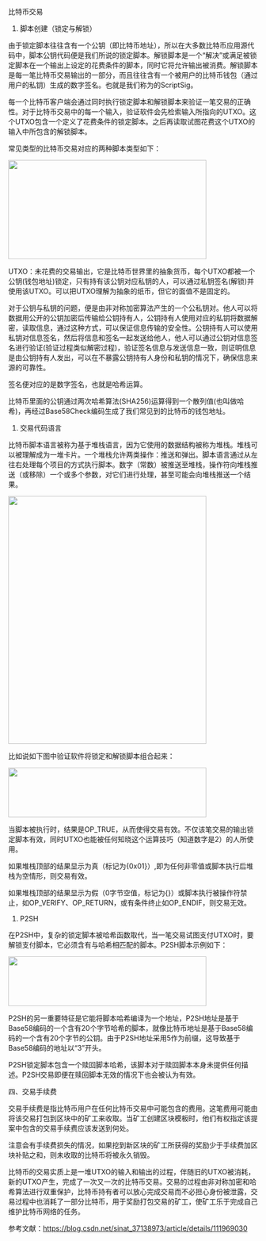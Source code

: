 比特币交易

1.  脚本创建（锁定与解锁）

由于锁定脚本往往含有一个公钥（即比特币地址），所以在大多数比特币应用源代码中，脚本公钥代码便是我们所说的锁定脚本。解锁脚本是一个“解决”或满足被锁定脚本在一个输出上设定的花费条件的脚本，同时它将允许输出被消费。解锁脚本是每一笔比特币交易输出的一部分，而且往往含有一个被用户的比特币钱包（通过用户的私钥）生成的数字签名。也就是我们称为的ScriptSig。

每一个比特币客户端会通过同时执行锁定脚本和解锁脚本来验证一笔交易的正确性。对于比特币交易中的每一个输入，验证软件会先检索输入所指向的UTXO。这个UTXO包含一个定义了花费条件的锁定脚本。之后再读取试图花费这个UTXO的输入中所包含的解锁脚本。

常见类型的比特币交易对应的两种脚本类型如下：

<img src="https://github.com/yuuu218/Innovation-pioneering/blob/main/image/R11.png?raw=true"  height="200" width="400">

UTXO：未花费的交易输出，它是比特币世界里的抽象货币，每个UTXO都被一个公钥(钱包地址)锁定，只有持有该公钥对应私钥的人，可以通过私钥签名(解锁)并使用该UTXO。可以把UTXO理解为抽象的纸币，但它的面值不是固定的。

对于公钥与私钥的问题，便是由非对称加密算法产生的一个公私钥对。他人可以将数据用公开的公钥加密后传输给公钥持有人，公钥持有人使用对应的私钥将数据解密，读取信息，通过这种方式，可以保证信息传输的安全性。公钥持有人可以使用私钥对信息签名，然后将信息和签名一起发送给他人，他人可以通过公钥对信息签名进行验证(验证过程类似解密过程)，验证签名信息与发送信息一致，则证明信息是由公钥持有人发出，可以在不暴露公钥持有人身份和私钥的情况下，确保信息来源的可靠性。

签名便对应的是数字签名，也就是哈希运算。

比特币里面的公钥通过两次哈希算法(SHA256)运算得到一个散列值(也叫做哈希)，再经过Base58Check编码生成了我们常见到的比特币的钱包地址。

1.  交易代码语言

比特币脚本语言被称为基于堆栈语言，因为它使用的数据结构被称为堆栈。堆栈可以被理解成为一堆卡片。一个堆栈允许两类操作：推送和弹出。脚本语言通过从左往右处理每个项目的方式执行脚本。数字（常数）被推送至堆栈，操作符向堆栈推送（或移除）一个或多个参数，对它们进行处理，甚至可能会向堆栈推送一个结果。

<img src="https://github.com/yuuu218/Innovation-pioneering/blob/main/image/R12.png?raw=true"  height="500" width="400">

比如说如下图中验证软件将锁定和解锁脚本组合起来：

<img src="https://github.com/yuuu218/Innovation-pioneering/blob/main/image/R13.png?raw=true"  height="100" width="400">

当脚本被执行时，结果是OP_TRUE，从而使得交易有效。不仅该笔交易的输出锁定脚本有效，同时UTXO也能被任何知晓这个运算技巧（知道数字是2）的人所使用。

如果堆栈顶部的结果显示为真（标记为{0x01}）,即为任何非零值或脚本执行后堆栈为空情形，则交易有效。

如果堆栈顶部的结果显示为假（0字节空值，标记为{}）或脚本执行被操作符禁止，如OP_VERIFY、OP_RETURN，或有条件终止如OP_ENDIF，则交易无效。

1.  P2SH

在P2SH中，复杂的锁定脚本被哈希函数取代，当一笔交易试图支付UTXO时，要解锁支付脚本，它必须含有与哈希相匹配的脚本。P2SH脚本示例如下：

<img src="https://github.com/yuuu218/Innovation-pioneering/blob/main/image/R14.png?raw=true"  height="100" width="400">

P2SH的另一重要特征是它能将脚本哈希编译为一个地址，P2SH地址是基于Base58编码的一个含有20个字节哈希的脚本，就像比特币地址是基于Base58编码的一个含有20个字节的公钥。由于P2SH地址采用5作为前缀，这导致基于Base58编码的地址以“3”开头。

P2SH锁定脚本包含一个赎回脚本哈希，该脚本对于赎回脚本本身未提供任何描述。P2SH交易即便在赎回脚本无效的情况下也会被认为有效。

四、交易手续费

交易手续费是指比特币用户在任何比特币交易中可能包含的费用。这笔费用可能由将该交易打包到区块中的矿工来收取。当矿工创建区块模板时，他们有权指定该提案中包含的交易手续费应该发送到何处。

注意会有手续费损失的情况，如果挖到新区块的矿工所获得的奖励少于手续费加区块补贴之和，则未收取的比特币将被永久销毁。

比特币的交易实质上是一堆UTXO的输入和输出的过程，伴随旧的UTXO被消耗，新的UTXO产生，完成了一次又一次的比特币交易。交易的过程由非对称加密和哈希算法进行双重保护，比特币持有者可以放心完成交易而不必担心身份被泄露，交易过程中也消耗了一部分比特币，用于奖励打包交易的矿工，使矿工乐于完成自己维护比特币网络的任务。

参考文献：https://blog.csdn.net/sinat_37138973/article/details/111969030
